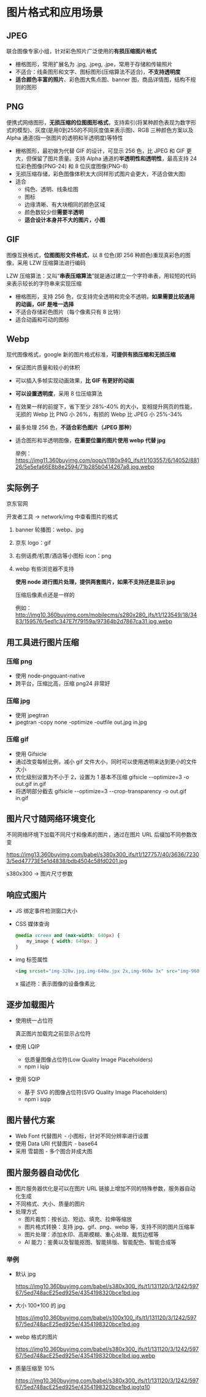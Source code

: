 # 图片格式和应用场景

## JPEG

联合图像专家小组，针对彩色照片广泛使用的**有损压缩图片格式**

- 栅格图形，常用扩展名为 .jpg, .jpeg, .jpe，常用于存储和传输照片
- 不适合：线条图形和文字、图标图形(压缩算法不适合)，**不支持透明度**
- **适合颜色丰富的照片**、彩色图大焦点图、banner 图，商品详情图，结构不规则的图形

## PNG

便携式网络图形，**无损压缩的位图图形格式**，支持索引(将某种颜色表现为数字形式的模型)、灰度(是用0到255的不同灰度值来表示图)、RGB 三种颜色方案以及 Alpha 通道(指一张图片的透明和半透明度)等特性

- 栅格图形，最初做为代替 GIF 的设计，可显示 256 色，比 JPEG 和 GIF 更大，但保留了图片质量。支持 Alpha 通道的**半透明性和透明性**，最高支持 24 位彩色图像(PNG-24) 和 8 位灰度图像(PNG-8)
- 无损压缩存储，彩色图像体积太大(同样形式图片会更大，不适合做大图)
- 适合
  - 纯色、透明、线条绘图
  - 图标
  - 边缘清晰、有大块相同的颜色区域
  - 颜色数较少但**需要半透明**
  - **适合设计本身并不大的图片，小图**

## GIF

图像互换格式，**位图图形文件格式**，以 8 位色(即 256 种颜色)重现真彩色的图像，采用 LZW 压缩算法进行编码

LZW 压缩算法：又叫“**串表压缩算法**”就是通过建立一个字符串表，用较短的代码来表示较长的字符串来实现压缩

- 栅格图形，支持 256 色，仅支持完全透明和完全不透明，**如果需要比较通用的动画，GIF 是唯一选择**
- 不适合存储彩色图片（每个像素只有 8 比特）
- 适合动画和可动的图标

## Webp

现代图像格式，google 新的图片格式标准，**可提供有损压缩和无损压缩**

- 保证图片质量和较小的体积

- 可以插入多帧实现动画效果，**比 GIF 有更好的动画**

- **可以设置透明度**，采用 8 位压缩算法

- 在效果一样的前提下，省下至少 28%-40% 的大小，变相提升网页的性能，无损的 Webp 比 PNG 小 26%，有损的 Webp 比 JPEG 小 25%-34%

- 最多处理 256 色，**不适合彩色图片（JPEG 那种）**

- 适合图形和半透明图像，**在重要位置的图片使用 webp 代替 jpg**   

  举例：https://img11.360buyimg.com/pop/s1180x940_jfs/t1/103557/6/14052/88126/5e5efa66E8b8e2594/71b285b0414267a8.jpg.webp 


## 实际例子

京东官网

开发者工具 -> network/img 中查看图片的格式

1. banner 轮播图：webp、jpg

2. 京东 logo：gif

3. 右侧话费/机票/酒店等小图标 icon：png

4. webp 有些浏览器不支持 

   **使用 node 进行图片处理，提供两套图片，如果不支持还是显示 jpg** 

   压缩后像素点还是一样的

   例如：http://img10.360buyimg.com/mobilecms/s280x280_jfs/t1/123549/18/3483/159576/5ed1c347E7f79159a/97364b2d7867ca31.jpg.webp

## 用工具进行图片压缩

### 压缩 png

- 使用 node-pngquant-native
- 跨平台，压缩比高，压缩 png24 非常好


### 压缩 jpg

- 使用 jpegtran
- jpegtran -copy none -optimize -outfile out.jpg in.jpg

### 压缩 gif

- 使用 Gifsicle
- 通过改变每帧比例，减小 gif 文件大小，同时可以使用透明来达到更小的文件大小
- 优化级别设置为不小于 2，设置为 1 基本不压缩 gifsicle --optimize=3 -o out.gif in.gif
- 将透明部分截去 gifsicle --optimize=3 --crop-transparency -o out.gif in.gif

## 图片尺寸随网络环境变化

不同网络环境下加载不同尺寸和像素的图片，通过在图片 URL 后缀加不同参数改变

https://img13.360buyimg.com/babel/s380x300_jfs/t1/127757/40/3636/72303/5ed47773E5e1d4838/bdb4504c58fd0201.jpg

s380x300 -> 图片尺寸参数

## 响应式图片

- JS 绑定事件检测窗口大小

- CSS 媒体查询

  ```css
  @media screen and (max-width: 640px) {
      my_image { width: 640px; }
  }
  ```

- img 标签属性

  ```html
  <img srcset="img-320w.jpg,img-640w.jpx 2x,img-960w 3x" src="img-960w.jpg alt="img"/>
  ```

  x 描述符：表示图像的设备像素比

## 逐步加载图片

- 使用统一占位符

  真正图片加载完之前显示占位符

- 使用 LQIP

  - 低质量图像占位符(Low Quality Image Placeholders)
  - npm i lqip

- 使用 SQIP

  - 基于 SVG 的图像占位符(SVG Quality Image Placeholders)
  - npm i sqip


## 图片替代方案

- Web Font 代替图片 - 小图标，针对不同分辨率进行设置
- 使用 Data URI 代替图片 - base64
- 采用 雪碧图 - 多个图合并成大图

## 图片服务器自动优化

- 图片服务器优化是可以在图片 URL 链接上增加不同的特殊参数，服务器自动化生成
- 不同格式、大小、质量的图片
- 处理方式
  - 图片裁剪：按长边、短边、填充、拉伸等缩放
  - 图片格式转换：支持 jpg、gif、png、webp 等，支持不同的图片压缩率
  - 图片处理：添加水印、高斯模糊、重心处理、裁剪边框等
  - AI 能力：鉴黄以及智能抠图、智能排版、智能配色、智能合成等

### 举例

- 默认 jpg

  https://img10.360buyimg.com/babel/s380x300_jfs/t1/131120/3/1242/59767/5ed748acE25ed925e/4354198320bce1bd.jpg

- 大小 100*100 的 jpg

  https://img10.360buyimg.com/babel/s100x100_jfs/t1/131120/3/1242/59767/5ed748acE25ed925e/4354198320bce1bd.jpg

- webp 格式的图片

  https://img10.360buyimg.com/babel/s380x300_jfs/t1/131120/3/1242/59767/5ed748acE25ed925e/4354198320bce1bd.jpg.webp

- 质量压缩至 10%

  https://img10.360buyimg.com/babel/s380x300_jfs/t1/131120/3/1242/59767/5ed748acE25ed925e/4354198320bce1bd.jpg!q10